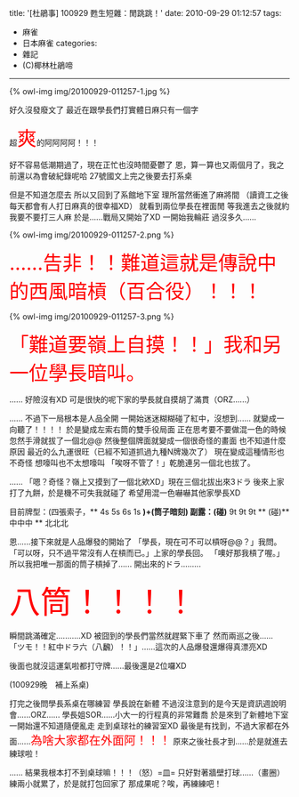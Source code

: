 title: '[杜鵑事] 100929 甦生短雜：閒跳跳！'
date: 2010-09-29 01:12:57
tags:
- 麻雀
- 日本麻雀
categories:
- 雜記
- (C)椰林杜鵑啼
---

{% owl-img img/20100929-011257-1.jpg %}

好久沒發廢文了
最近在跟學長們打實體日麻只有一個字

超<span style="font-size: 250%; color: red;">爽</span>的阿阿阿阿！！！

<!-- more -->

好不容易低潮期過了，現在正忙也沒時間憂鬱了
恩，算一算也又兩個月了，我之前還以為會破紀錄呢哈
27號國文上完之後要去打系桌

但是不知道怎麼去
所以又回到了系館地下室
理所當然衝進了麻將間
（讀資工之後每天都會有人打日麻真的很幸福XD）
就看到兩位學長在裡面閒
等我進去之後就約我要不要打三人麻
於是......戰局又開始了XD
一開始我輪莊
過沒多久......

{% owl-img img/20100929-011257-2.png %}

<span style="font-size: 250%; color: red;">......告非！！難道這就是傳說中的西風暗槓（百合役）！！！</span>

{% owl-img img/20100929-011257-3.png %}

<span style="font-size: 250%; color: red;">「難道要嶺上自摸！！」我和另一位學長暗叫。</span>

......
好險沒有XD
可是很快的呢下家的學長就自摸胡了滿貫（ORZ......）

......
不過下一局根本是人品全開
一開始迷迷糊糊碰了紅中，沒想到......
就變成一向聽了！！！！
於是變成左索右筒的雙手役局面
正在思考要不要做混一色的時候
忽然手滑就拔了一個北@@
然後整個牌面就變成一個很奇怪的畫面
也不知道什麼原因
最近的么九運很旺（已經不知道抓過九種N牌幾次了）
現在變成這種情形也不奇怪
想嚎叫也不太想嚎叫
「唉呀不管了！」乾脆連另一個北也拔了。

......
「嗯？奇怪？嶺上又摸到了一個北欸XD」現在三個北拔出來3ドラ
後來上家打了九餅，於是機不可失我就碰了
希望用混一色嚇嚇其他家學長XD

目前牌型：(四張索子，** 4s 5s 6s 1s **)+(筒子暗刻)
副露：(碰)** 9t 9t 9t ** (碰)** 中中中 ** 北北北

恩......接下來就是人品爆發的開始了
「學長，現在可不可以槓呀@@？」我問。
「可以呀，只不過平常沒有人在槓而已。」上家的學長回。
「噢好那我槓了喔。」所以我把唯一那面的筒子槓掉了......
開出來的ドラ.........

<span style="font-size: 400%; color: red;">八筒！！！！</span>

瞬間跳滿確定...........XD
被囧到的學長們當然就趕緊下車了
然而兩巡之後......
「ツモ！！紅中ドラ六（八飜）！！」......這次的人品爆發還爆得真漂亮XD

後面也就沒這運氣啦都打守牌......最後還是2位囉XD

(100929晚　補上系桌)

打完之後問學長系桌在哪練習
學長說在新體
不過沒注意到的是今天是資訊週說明會......ORZ......
學長姐SOR......小大一的行程真的非常難喬
於是來到了新體地下室
一開始還不知道隨便亂走
走到桌球社的練習室XD
最後是有找到，不過大家都在外面......<span style="font-size: 150%; color: red;">為啥大家都在外面阿！！！</span>
原來之後社長才到......於是就進去練球啦！

......
結果我根本打不到桌球嘛！！！（怒）=皿=
只好對著牆壁打球......（畫圈）
練兩小就累了，於是就打包回家了
那成果呢？唉，再練練吧！